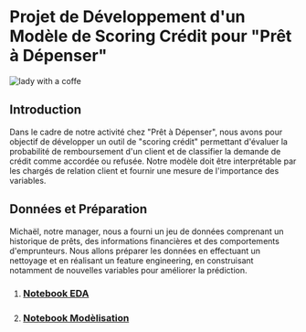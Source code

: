 <h1>
  Projet de Développement d'un Modèle de Scoring Crédit pour "Prêt à Dépenser"
</h1>
<div class='img'>
  <img src='https://images.unsplash.com/photo-1513270685578-bef8f99b9736?q=80&w=2674&auto=format&fit=crop&ixlib=rb-4.0.3&ixid=M3wxMjA3fDB8MHxwaG90by1wYWdlfHx8fGVufDB8fHx8fA%3D%3D', alt='lady with a coffe'>
</div>  
<h2>
  Introduction
</h2>

<p>
  Dans le cadre de notre activité chez "Prêt à Dépenser", nous avons pour objectif de développer un outil de "scoring crédit" permettant d'évaluer la probabilité de remboursement d'un client et de classifier la demande de crédit comme accordée ou refusée. Notre modèle doit être interprétable par les chargés de relation client et fournir une mesure de l'importance des variables.
</p>

<h2>
  Données et Préparation
</h2>
<p>
  Michaël, notre manager, nous a fourni un jeu de données comprenant un historique de prêts, des informations financières et des comportements d'emprunteurs. Nous allons préparer les données en effectuant un nettoyage et en réalisant un feature engineering, en construisant notamment de nouvelles variables pour améliorer la prédiction.
</p>
<ol>
  <li>
    <h3>
      <a href='https://github.com/Zaccaria-Amillou/OC_IA/blob/main/modele_scoring/EDA.ipynb'>Notebook EDA</a>
    </h3>
  </li>
  <li>
    <h3>
      <a href='https://github.com/Zaccaria-Amillou/OC_IA/blob/main/modele_scoring/Modelisation.ipynb'>Notebook Modèlisation</a> 
    </h3>
  </li>
</ol>
